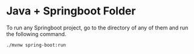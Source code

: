 # Java + Springboot Folder

To run any Springboot project, go to the directory of any of them and run the following command.

```shell
./mvnw spring-boot:run
```
